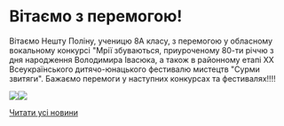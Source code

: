 # Вітаємо з перемогою!

Вітаємо Нешту Поліну, ученицю 8А класу, з перемогою у обласному вокальному конкурсі "Мрії збуваються, приуроченому 80-ти річчю з дня народження Володимира Івасюка, а також в районному етапі XX Всеукраїнського дитячо-юнацького фестивалю мистецтв "Сурми звитяги". Бажаємо перемоги у наступних конкурсах та фестивалях!!!!


![](/images/info/for-students/вітаємо-з-перемогою/photo5316763462401109004.jpg)![](/images/info/for-students/вітаємо-з-перемогою/photo5316763462401109005.jpg)


[Читати усі новини](/news)

